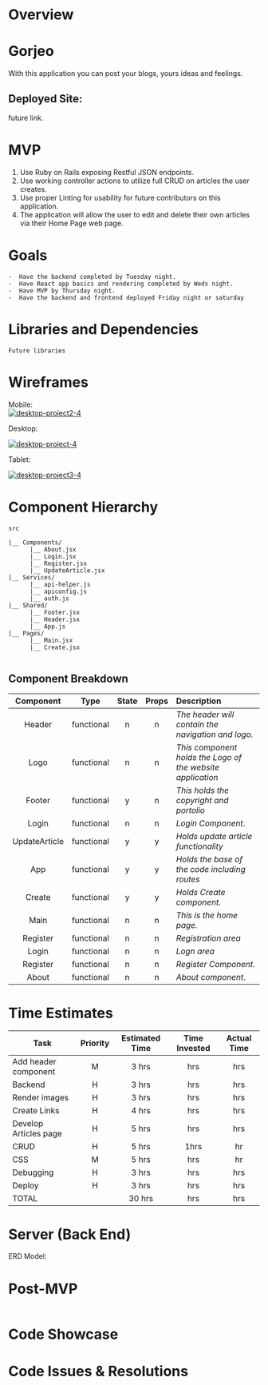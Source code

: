 # Overview
# Gorjeo
With this application you can post your blogs, yours ideas and feelings.

## Deployed Site:
future link.

# MVP
1. Use Ruby on Rails exposing Restful JSON endpoints.
2. Use working controller actions to utilize full CRUD on articles the user creates.
3. Use proper Linting for usability for future contributors on this application.
4. The application will allow the user to edit and delete their own articles via their Home Page web page. 

# Goals
```
-  Have the backend completed by Tuesday night.
-  Have React app basics and rendering completed by Weds night. 
-  Have MVP by Thursday night.
-  Have the backend and frontend deployed Friday night or saturday
```


# Libraries and Dependencies
```
Future libraries

```

# Wireframes

Mobile:  
<a href='https://postimg.cc/zyN89RKF' target='_blank'><img src='https://i.postimg.cc/zyN89RKF/desktop-project2-4.png' border='0' alt='desktop-project2-4'/></a>

Desktop: 


<a href='https://postimg.cc/LYLZkjVr' target='_blank'><img src='https://i.postimg.cc/LYLZkjVr/desktop-project-4.png' border='0' alt='desktop-project-4'/></a>

Tablet:  

<a href='https://postimg.cc/Mn331C6f' target='_blank'><img src='https://i.postimg.cc/Mn331C6f/desktop-project3-4.png' border='0' alt='desktop-project3-4'/></a>


# Component Hierarchy
```
src
      
|__ Components/
      |__ About.jsx
      |__ Login.jsx
      |__ Register.jsx
      |__ UpdateArticle.jsx
|__ Services/
      |__ api-helper.js
      |__ apiconfig.js
      |__ auth.js
|__ Shared/
      |__ Footer.jsx
      |__ Header.jsx
      |__ App.js
|__ Pages/
      |__ Main.jsx
      |__ Create.jsx
       
   ```  

## Component Breakdown

|  Component   |    Type    | State | Props | Description                                                      |
| :----------: | :--------: | :---: | :---: | :--------------------------------------------------------------- |
|    Header    | functional |   n   |   n   | _The header will contain the navigation and logo._               |
|  Logo       | functional |   n   |   n   | _This component holds the Logo of the website application_       |
|   Footer     | functional |   y   |   n   | _This holds the copyright and portolio_                              |
|    Login      | functional |   n   |   n   | _Login Component_.                      |
|    UpdateArticle    | functional |   y   |   y   | _Holds update article functionality_      |
|    App   | functional |   y   |   y   | _Holds the base of the code including routes_  |
|    Create | functional |   y   |   y   | _Holds Create component._    |
|    Main    | functional |   n   |   n   | _This is the home page._               |
|    Register    | functional |   n   |   n   | _Registration area_               |
|    Login    | functional |   n   |   n   | _Logn area_               |
|Register      | functional |   n   |   n   | _Register Component_.                      |
|About     | functional |   n   |   n   | _About component_.                      |

# Time Estimates

| Task                | Priority | Estimated Time | Time Invested | Actual Time |
| ------------------- | :------: | :------------: | :-----------: | :---------: |
| Add header component |    M     |     3 hrs      |      hrs     |      hrs      |
| Backend           |    H     |     3 hrs      |      hrs     |      hrs      |
| Render images       |    H     |     3 hrs      |      hrs     |      hrs      |
| Create Links        |    H     |     4 hrs      |      hrs     |       hrs     |
| Develop Articles page   |    H     |     5 hrs      |     hrs     |      hrs     |
| CRUD    |    H     |     5 hrs      |      1hrs     |       hr      |
| CSS                 |    M     |     5 hrs      |      hrs     |     hr       |
|     Debugging       |    H     |     3 hrs      |      hrs     |     hrs      |
|     Deploy       |    H     |     3 hrs      |      hrs     |     hrs      |
| TOTAL               |          |     30 hrs     |     hrs     |      hrs    |



# Server (Back End)
ERD Model:




# Post-MVP
```

```
# Code Showcase


# Code Issues & Resolutions
